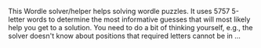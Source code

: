 This Wordle solver/helper helps solving wordle puzzles. It uses 5757 5-letter words to determine the most informative guesses that will most likely help you get to a solution. You need to do a bit of thinking yourself, e.g., the solver doesn't know about positions that required letters cannot be in ...